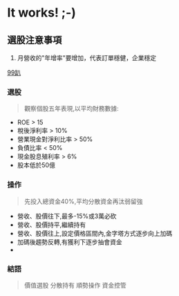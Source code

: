 # It works! ;-)


## 選股注意事項

1. 月營收的"年增率"要增加，代表訂單穩健，企業穩定


[99趴](https://ericgung.pixnet.net/blog/post/104450056?fbclid=IwAR2oaniW48RiiOgHHcM0VElFT7oNWQdZHFf3zp-vyQzC2q8EyBu9oImFuvw)
### 選股
> 觀察個股五年表現,以平均財務數據:  

+ ROE > 15
+ 稅後淨利率 > 10%
+ 營業現金對淨利比率 > 50%
+ 負債比率 < 50%
+ 現金股息殖利率 > 6%
+ 股本低於50億

### 操作 
> 先投入總資金40%,平均分散資金再汰弱留強  

+ 營收、股價往下,最多-15%或3萬必砍
+ 營收、股價持平,繼續持有
+ 營收、股價往上,設定價格區間內,金字塔方式逐步向上加碼
+ 加碼後趨勢反轉,有獲利下逐步抽會資金
+ 

### 結語
> 價值選股 分散持有 順勢操作 資金控管



